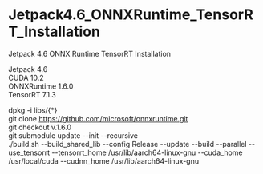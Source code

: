 # Jetpack4.6_ONNXRuntime_TensorRT_Installation
Jetpack 4.6 ONNX Runtime TensorRT Installation 
 
Jetpack 4.6  
CUDA 10.2  
ONNXRuntime 1.6.0  
TensorRT 7.1.3  


dpkg -i libs/{\*}  
git clone https://github.com/microsoft/onnxruntime.git  
git checkout v.1.6.0  
git submodule update --init --recursive  
./build.sh  --build_shared_lib --config Release --update --build --parallel --use_tensorrt --tensorrt_home /usr/lib/aarch64-linux-gnu --cuda_home /usr/local/cuda --cudnn_home /usr/lib/aarch64-linux-gnu  
